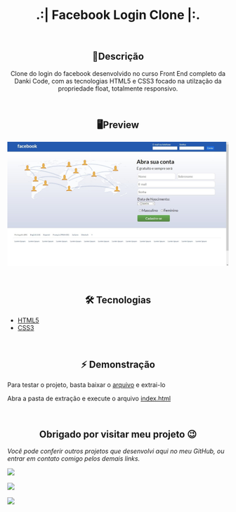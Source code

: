 <h1 align="center">.:| Facebook Login Clone |:.</h1>

<br>

<h2 align="center">📖Descrição</h2>

<p align="center">Clone do login do facebook desenvolvido no curso Front End completo da Danki Code, com as tecnologias HTML5 e CSS3 focado na utilzação da propriedade float, totalmente responsivo.</p>

<br>

<h2 align="center">🖥Preview</h2>

<img src="src/images/bg0.jpg" alt="Preview desktop"></img>

<br>

<h2 align="center">🛠 Tecnologias</h2>

- [HTML5](https://html.com/)
- [CSS3](https://developer.mozilla.org/pt-BR/docs/Web/CSS)

<br>

<h2 align="center">⚡️ Demonstração</h2>
<p>Para testar o projeto, basta baixar o <a href="https://github.com/KevynFirst/fblogin-clone-float/archive/refs/heads/main.zip">arquivo</a> e extrai-lo </p>
<p>Abra a pasta de extração e execute o arquivo <span style="text-decoration:underline">index.html</span> </p>

<br>

<h2 align="center">Obrigado por visitar meu projeto 😉</h2>
<i>Você pode conferir outros projetos que desenvolvi aqui no meu GitHub, ou entrar em contato comigo pelos demais links.</i>

<br>

<a href = "mailto:kevynfirst@gmail.com"><img src="https://img.shields.io/badge/-Gmail-%23333?style=for-the-badge&logo=gmail&logoColor=white" target="_blank"></a>
<div> 

  <a href="https://instagram.com/kevynfirst" target="_blank"><img src="https://img.shields.io/badge/-Instagram-%23E4405F?style=for-the-badge&logo=instagram&logoColor=white" target="_blank"></a>

  <a href="https://www.linkedin.com/in/kevynfirst" target="_blank"><img src="https://img.shields.io/badge/-LinkedIn-%230077B5?style=for-the-badge&logo=linkedin&logoColor=white" target="_blank"></a>


</div>
